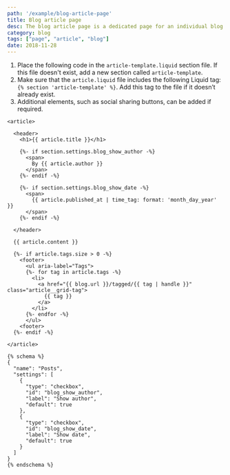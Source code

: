 ```yaml
---
path: '/example/blog-article-page'
title: Blog article page
desc: The blog article page is a dedicated page for an individual blog article, or post. It includes elements such as the article title, author, published date, content, and tags. In this example, the visibility of the article author and published date can be enabled or disabled from the [theme editor](https://help.shopify.com/en/themes/development/theme-editor).
category: blog
tags: ["page", "article", "blog"]
date: 2018-11-28
---
```


1.  Place the following code in the `article-template.liquid` section file. If this file doesn't exist, add a new section called `article-template`.
2.  Make sure that the `article.liquid` file includes the following Liquid tag: `{% section 'article-template' %}`. Add this tag to the file if it doesn’t already exist.
3.  Additional elements, such as social sharing buttons, can be added if required.

```liquid
<article>

  <header>
    <h1>{{ article.title }}</h1>

    {%- if section.settings.blog_show_author -%}
      <span>
        By {{ article.author }}
      </span>
    {%- endif -%}

    {%- if section.settings.blog_show_date -%}
      <span>
        {{ article.published_at | time_tag: format: 'month_day_year' }}
      </span>
    {%- endif -%}

  </header>

  {{ article.content }}

  {%- if article.tags.size > 0 -%}
    <footer>
      <ul aria-label="Tags">
      {%- for tag in article.tags -%}
        <li>
          <a href="{{ blog.url }}/tagged/{{ tag | handle }}" class="article__grid-tag">
            {{ tag }}
          </a>
        </li>
      {%- endfor -%}
      </ul>
    <footer>
  {%- endif -%}

</article>

{% schema %}
{
  "name": "Posts",
  "settings": [
    {
      "type": "checkbox",
      "id": "blog_show_author",
      "label": "Show author",
      "default": true
    },
    {
      "type": "checkbox",
      "id": "blog_show_date",
      "label": "Show date",
      "default": true
    }
  ]
}
{% endschema %}
```
